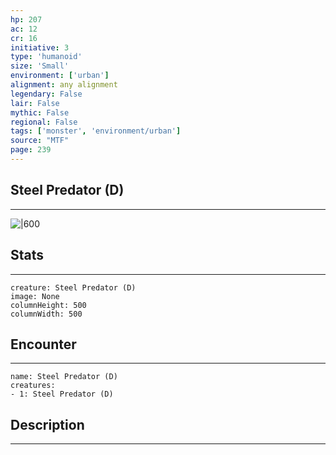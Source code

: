 ```yaml
---
hp: 207
ac: 12
cr: 16
initiative: 3
type: 'humanoid'    
size: 'Small'
environment: ['urban']
alignment: any alignment
legendary: False
lair: False
mythic: False
regional: False
tags: ['monster', 'environment/urban']
source: "MTF"
page: 239
---
```


## Steel Predator (D)
---

![|600](D:/Program%20Files/5e.tools/img/bestiary/MTF/Steel%20Predator.jpg)

## Stats
---

```statblock
creature: Steel Predator (D)
image: None
columnHeight: 500
columnWidth: 500
```

## Encounter
---

```encounter-table
name: Steel Predator (D)
creatures:
- 1: Steel Predator (D)
```

## Description
---




